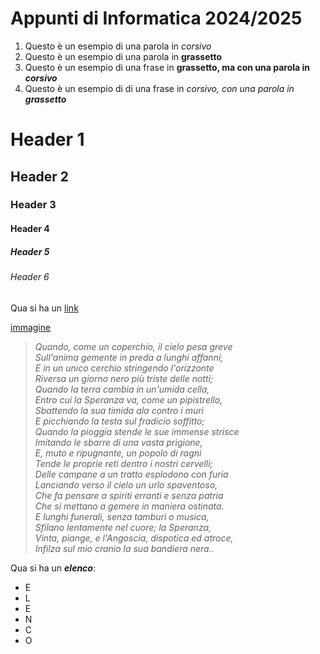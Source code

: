 # Appunti di Informatica 2024/2025
1) Questo è un esempio di una parola in _corsivo_
2) Questo è un esempio di una parola in **grassetto**
3) Questo è un esempio di una frase in **grassetto, ma con una parola in _corsivo_**
4) Questo è un esempio di di una frase in _corsivo, con una parola in **grassetto**_


# Header 1
## Header 2
### Header 3
#### Header 4
##### Header 5
###### Header 6

Qua si ha un [link](www.google.com)

[immagine](https://octodex.github.com/images/bannekat.png)

>_Quando, come un coperchio, il cielo pesa greve_  
>_Sull'anima gemente in preda a lunghi affanni,_  
>_E in un unico cerchio stringendo l'orizzonte_  
>_Riversa un giorno nero più triste delle notti;_  
>_Quando la terra cambia in un'umida cella,_  
>_Entro cui la Speranza va, come un pipistrello,_  
>_Sbattendo la sua timida ala contro i muri_  
>_E picchiando la testa sul fradicio soffitto;_  
>_Quando la pioggia stende le sue immense strisce_  
>_Imitando le sbarre di una vasta prigione,_  
>_E, muto e ripugnante, un popolo di ragni_  
>_Tende le proprie reti dentro i nostri cervelli;_  
>_Delle campane a un tratto esplodono con furia_  
>_Lanciando verso il cielo un urlo spaventoso,_  
>_Che fa pensare a spiriti erranti e senza patria_  
>_Che si mettano a gemere in maniera ostinata._  
>_E lunghi funerali, senza tamburi o musica,_  
>_Sfilano lentamente nel cuore; la Speranza,_  
>_Vinta, piange, e l'Angoscia, dispotica ed atroce,_  
>_Infilza sul mio cranio la sua bandiera nera.._

Qua si ha un **_elenco_**: 
* E
* L
* E
* N
* C
* O

